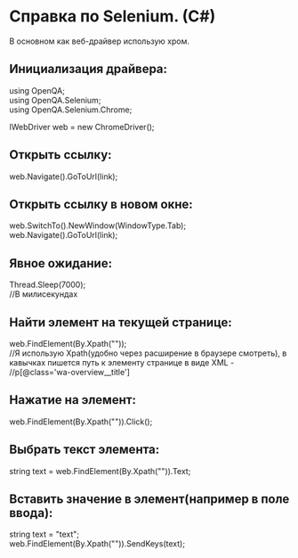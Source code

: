 # Справка по Selenium. (C#)
В основном как веб-драйвер использую хром.

## Инициализация драйвера:
using OpenQA;<br>
using OpenQA.Selenium;<br>
using OpenQA.Selenium.Chrome;<br>

IWebDriver web = new ChromeDriver();

## Открыть ссылку:
web.Navigate().GoToUrl(link);

## Открыть ссылку в новом окне:
web.SwitchTo().NewWindow(WindowType.Tab);<br>
web.Navigate().GoToUrl(link);<br>

## Явное ожидание:
Thread.Sleep(7000);<br>
//В милисекундах

## Найти элемент на текущей странице:
web.FindElement(By.Xpath(""));<br>
//Я использую Xpath(удобно через расширение в браузере смотреть), в кавычках пишется путь к элементу странице в виде XML - //p[@class='wa-overview__title']

## Нажатие на элемент:
web.FindElement(By.Xpath("")).Click();<br>

## Выбрать текст элемента:
string text = web.FindElement(By.Xpath("")).Text;<br>

## Вставить значение в элемент(например в поле ввода):
string text = "text";<br>
web.FindElement(By.Xpath("")).SendKeys(text);<br>

